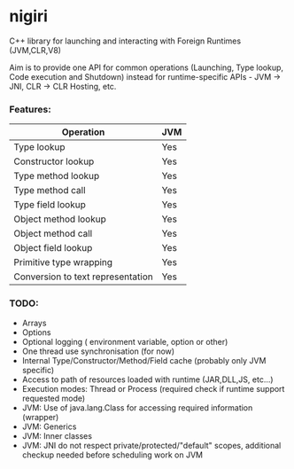 # nigiri

C++ library for launching and interacting with Foreign Runtimes (JVM,CLR,V8)

Aim is to provide one API for common operations (Launching, Type lookup, Code execution and Shutdown) instead for runtime-specific APIs - JVM -> JNI, CLR -> CLR Hosting, etc.


### Features:

| Operation                         | JVM |
|-----------------------------------|-----|
| Type lookup                       | Yes |
| Constructor lookup                | Yes |
| Type method lookup                | Yes |
| Type method call                  | Yes |
| Type field lookup                 | Yes |
| Object method lookup              | Yes |
| Object method call                | Yes |
| Object field lookup               | Yes |
| Primitive type wrapping           | Yes |
| Conversion to text representation | Yes |

### TODO:

* Arrays
* Options
* Optional logging ( environment variable, option or other)
* One thread use synchronisation (for now)
* Internal Type/Constructor/Method/Field cache (probably only JVM specific)
* Access to path of resources loaded with runtime (JAR,DLL,JS, etc...)
* Execution modes: Thread or Process (required check if runtime support requested mode)
* JVM: Use of java.lang.Class for accessing required information (wrapper)
* JVM: Generics
* JVM: Inner classes
* JVM: JNI do not respect private/protected/"default" scopes, additional checkup needed before scheduling work on JVM

